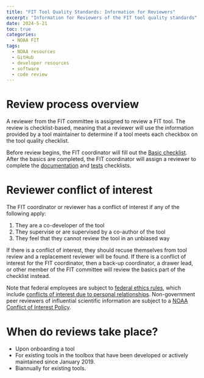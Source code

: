 ```yaml
---
title: "FIT Tool Quality Standards: Information for Reviewers"
excerpt: "Information for Reviewers of the FIT tool quality standards"
date: 2024-5-21
toc: true
categories:
  - NOAA FIT
tags:
  - NOAA resources
  - GitHub
  - developer resources
  - software
  - code review
---
```


# Review process overview

A reviewer from the FIT committee is assigned to review a FIT tool. The review is checklist-based, meaning that a reviewer will use the information provided by a tool maintainer to determine if a tool meets each checkbox on the tool quality checklist.

Before review begins, the FIT coordinator will fill out the [Basic checklist](https://noaa-fisheries-integrated-toolbox.github.io/resources/noaa%20fit/tool-quality-reviewer-checklist/basics). After the basics are completed, the FIT coordinator will assign a reviewer to complete the [documentation](https://noaa-fisheries-integrated-toolbox.github.io/resources/noaa%20fit/tool-quality-reviewer-checklist/documentation) and [tests](https://noaa-fisheries-integrated-toolbox.github.io/resources/noaa%20fit/tool-quality-reviewer-checklist/tests) checklists.

# Reviewer conflict of interest

The FIT coordinator or reviewer has a conflict of interest if any of the following apply:

1. They are a co-developer of the tool
2. They supervise or are supervised by a co-author of the tool
3. They feel that they cannot review the tool in an unbiased way

If there is a conflict of interest, they should recuse themselves from tool review and a replacement reviewer will be found. If there is a conflict of interest for the FIT coordinator, then a back-up coordinator, a drawer lead, or other member of the FIT committee will review the basics part of the checklist instead.

Note that federal employees are subject to [federal ethics rules](https://2010-2014.commerce.gov/sites/default/files/documents/2015/january/noaa-summary_of_ethics_rules-2015_0.pdf), which include [conflicts of interest due to personal relationships](https://2010-2014.commerce.gov/sites/default/files/documents/2015/january/appearance_of_bias-awae-2015-e_0.pdf). Non-government peer reviewers of influential scientific information are subject to a [NOAA Conflict of Interest Policy](https://www.noaa.gov/organization/information-technology/policy-oversight/information-quality/noaa-conflict-of-interest-policy-for-non-government-peer-reviewers-of-influential-scientific).

# When do reviews take place?
- Upon onboarding a tool
- For existing tools in the toolbox that have been developed or actively maintained since January 2019.
- Biannually for existing tools.
